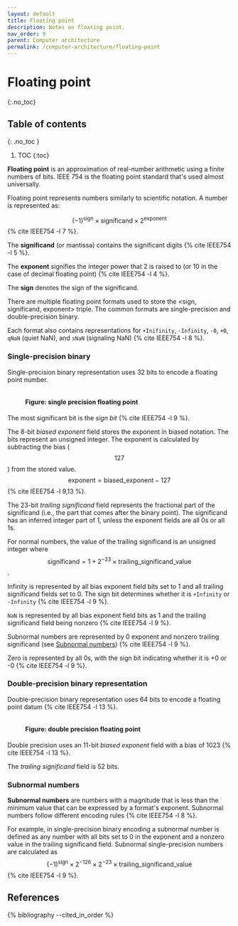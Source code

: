 ```yaml
---
layout: default
title: Floating point
description: Notes on floating point.
nav_order: 9
parent: Computer architecture
permalink: /computer-architecture/floating-point
---
```


<!-- prettier-ignore-start -->

# Floating point
{:.no_toc}

## Table of contents
{: .no_toc }

1. TOC
{:toc}

<!-- prettier-ignore-end -->

**Floating point** is an approximation of real-number arithmetic using a finite numbers of bits. IEEE 754 is the floating point standard that's used almost universally.

Floating point represents numbers similarly to scientific notation. A number is represented as:

$$(-1)^\text{sign} \times \text{significand} \times 2^{\text{exponent}}$$ {% cite IEEE754 -l 7 %}.

The **significand** (or mantissa) contains the significant digits {% cite IEEE754 -l 5 %}.

The **exponent** signifies the integer power that 2 is raised to (or 10 in the case of decimal floating point) {% cite IEEE754 -l 4 %}.

The **sign** denotes the sign of the significand.

There are multiple floating point formats used to store the \<sign, significand, exponent\> triple. The common formats are single-precision and double-precision binary.

Each format also contains representations for `+Inifinity`, `-Infinity`, `-0`, `+0`, `qNaN` (quiet NaN), and `sNaN` (signaling NaN) {% cite IEEE754 -l 8 %}.

### Single-precision binary

Single-precision binary representation uses 32 bits to encode a floating point number.

<figure>
  <img src="{{site.baseurl}}/assets/img/computer-architecture/floating-point/single-precision.svg" alt="">
  <figcaption><h4>Figure: single precision floating point</h4></figcaption>
</figure>

The most significant bit is the _sign bit_ {% cite IEEE754 -l 9 %}.

The 8-bit _biased exponent_ field stores the exponent in biased notation. The bits represent an unsigned integer. The exponent is calculated by subtracting the bias ($$127$$) from the stored value. $$\text{exponent} = \text{biased_exponent} - 127$$ {% cite IEEE754 -l 9,13 %}.

The 23-bit _trailing significand_ field represents the fractional part of the significand (i.e., the part that comes after the binary point). The significand has an inferred integer part of 1, unless the exponent fields are all 0s or all 1s.

For normal numbers, the value of the trailing significand is an unsigned integer where $$\text{significand} = 1 + 2^{-23} \times \text{trailing_significand_value} $$.

Infinity is represented by all bias exponent field bits set to 1 and all trailing significand fields set to 0. The sign bit determines whether it is `+Infinity` or `-Infinity` {% cite IEEE754 -l 9 %}.

`NaN` is represented by all bias exponent field bits as 1 and the trailing significand field being nonzero {% cite IEEE754 -l 9 %}.

Subnormal numbers are represented by 0 exponent and nonzero trailing significand (see [Subnormal numbers](#subnormal-numbers)) {% cite IEEE754 -l 9 %}.

Zero is represented by all 0s, with the sign bit indicating whether it is +0 or -0 {% cite IEEE754 -l 9 %}.

### Double-precision binary representation

Double-precision binary representation uses 64 bits to encode a floating point datum {% cite IEEE754 -l 13 %}.

<figure>
  <img src="{{site.baseurl}}/assets/img/computer-architecture/floating-point/double-precision.svg" alt="">
  <figcaption><h4>Figure: double precision floating point</h4></figcaption>
</figure>

Double precision uses an 11-bit _biased exponent_ field with a bias of 1023 {% cite IEEE754 -l 13 %}.

The _trailing significand_ field is 52 bits.

### Subnormal numbers

**Subnormal numbers** are numbers with a magnitude that is less than the minimum value that can be expressed by a format's exponent. Subnormal numbers follow different encoding rules {% cite IEEE754 -l 8 %}.

For example, in single-precision binary encoding a subnormal number is defined as any number with all bits set to 0 in the exponent and a nonzero value in the trailing significand field. Subnormal single-precision numbers are calculated as $$(-1)^\text{sign} \times 2^{-126} \times 2^{-23} \times \text{trailing_significand_value}$$ {% cite IEEE754 -l 9 %}.

## References

{% bibliography --cited_in_order %}
